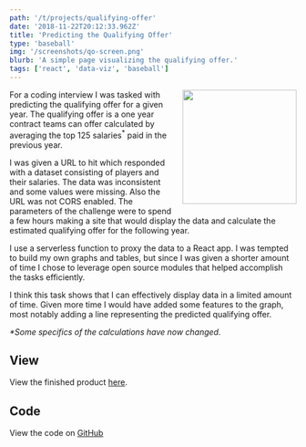 ```yaml
---
path: '/t/projects/qualifying-offer'
date: '2018-11-22T20:12:33.962Z'
title: 'Predicting the Qualifying Offer'
type: 'baseball'
img: '/screenshots/qo-screen.png'
blurb: 'A simple page visualizing the qualifying offer.'
tags: ['react', 'data-viz', 'baseball']
---
```


<a href="https://predicting-the-qo.netlify.com"><img width="200" src="/screenshots/qo-screen.png" style="float: right; margin: 0 0 1em 1em" />
</a>
For a coding interview I was tasked with predicting the qualifying offer for a given year. The qualifying offer is a one year contract teams can offer calculated by averaging the top 125 salaries<sup>\*</sup> paid in the previous year.

I was given a URL to hit which responded with a dataset consisting of players and their salaries. The data was inconsistent and some values were missing. Also the URL was not CORS enabled. The parameters of the challenge were to spend a few hours making a site that would display the data and calculate the estimated qualifying offer for the following year.

I use a serverless function to proxy the data to a React app. I was tempted to build my own graphs and tables, but since I was given a shorter amount of time I chose to leverage open source modules that helped accomplish the tasks efficiently.

I think this task shows that I can effectively display data in a limited amount of time. Given more time I would have added some features to the graph, most notably adding a line representing the predicted qualifying offer.

_\*Some specifics of the calculations have now changed._

## View

View the finished product [here](https://predicting-the-qo.netlify.com).

## Code

View the code on [GitHub](https://github.com/danab/QualifyingOffer)
